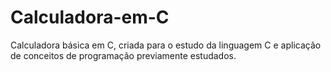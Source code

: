 # Calculadora-em-C
Calculadora básica em C, criada para o estudo da linguagem C e aplicação de conceitos de programação previamente estudados.
